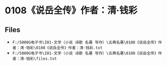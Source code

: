 # 0108《说岳全传》作者：清·钱彩

## Files

- `F:/5000G电子书\I01-文学（小说 诗歌 名著 写作）\古典名著\0108《说岳全传》作者：清·钱彩\0108《说岳全传》作者：清·钱彩.txt`
- `F:/5000G电子书\I01-文学（小说 诗歌 名著 写作）\古典名著\0108《说岳全传》作者：清·钱彩\files.txt`
